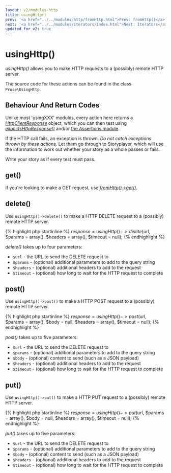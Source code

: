 ```yaml
---
layout: v2/modules-http
title: usingHttp()
prev: '<a href="../../modules/http/fromHttp.html">Prev: fromHttp()</a>'
next: '<a href="../../modules/iterators/index.html">Next: Iterators</a>'
updated_for_v2: true
---
```


# usingHttp()

_usingHttp()_ allows you to make HTTP requests to a (possibly) remote HTTP server.

The source code for these actions can be found in the class `Prose\UsingHttp`.

## Behaviour And Return Codes

Unlike most 'usingXXX' modules, every action here returns a _[HttpClientResponse](HttpClientResponse.html)_ object, which you can then test using _[expectsHttpResponse()](expectsHttpResponse.html)_ and/or [the Assertions module](../assertions/index.html).

If the HTTP call fails, an exception is thrown. _Do not catch exceptions thrown by these actions._ Let them go through to Storyplayer, which will use the information to work out whether your story as a whole passes or fails.

Write your story as if every test must pass.

## get()

If you're looking to make a GET request, use _[fromHttp()->get()](fromHttp.html#get)_.

## delete()

Use `usingHttp()->delete()` to make a HTTP DELETE request to a (possibly) remote HTTP server.

{% highlight php startinline %}
$response = usingHttp()->delete($url, $params = array(), $headers = array(), $timeout = null);
{% endhighlight %}

_delete()_ takes up to four parameters:

* `$url` - the URL to send the DELETE request to
* `$params` - (optional) additional parameters to add to the query string
* `$headers` - (optional) additional headers to add to the request
* `$timeout` - (optional) how long to wait for the HTTP request to complete

## post()

Use `usingHttp()->post()` to make a HTTP POST request to a (possibly) remote HTTP server.

{% highlight php startinline %}
$response = usingHttp()->post($url, $params = array(), $body = null, $headers = array(), $timeout = null);
{% endhighlight %}

_post()_ takes up to five parameters:

* `$url` - the URL to send the DELETE request to
* `$params` - (optional) additional parameters to add to the query string
* `$body` - (optional) content to send (such as a JSON payload)
* `$headers` - (optional) additional headers to add to the request
* `$timeout` - (optional) how long to wait for the HTTP request to complete

## put()

Use `usingHttp()->put()` to make a HTTP PUT request to a (possibly) remote HTTP server.

{% highlight php startinline %}
$response = usingHttp()->put($url, $params = array(), $body = null, $headers = array(), $timeout = null);
{% endhighlight %}

_put()_ takes up to five parameters:

* `$url` - the URL to send the DELETE request to
* `$params` - (optional) additional parameters to add to the query string
* `$body` - (optional) content to send (such as a JSON payload)
* `$headers` - (optional) additional headers to add to the request
* `$timeout` - (optional) how long to wait for the HTTP request to complete
